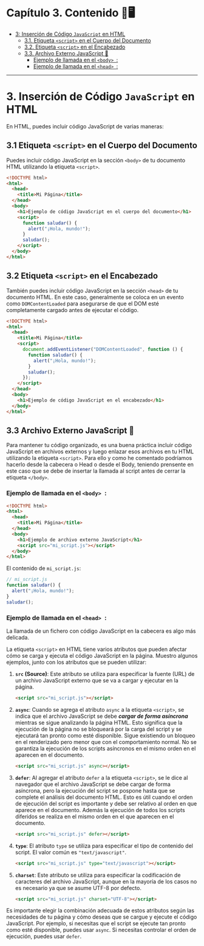 # **Capítulo 3. Contenido 📝**🖥️

- [3: Inserción de Código `JavaScript` en HTML](#3-inserci%C3%B3n-de-c%C3%B3digo-javascript-en-html)
  - [3.1. Etiqueta `<script>` en el Cuerpo del Documento](#31-etiqueta-script-en-el-cuerpo-del-documento)
  - [3.2. Etiqueta `<script>` en el Encabezado](#32-etiqueta-script-en-el-encabezado)
  - [3.3. Archivo Externo JavaScript 📏](#33-archivo-externo-javascript-)
    - [Ejemplo de llamada en el `<body> `:](#ejemplo-de-llamada-en-el-body-)
    - [Ejemplo de llamada en el `<head> `:](#ejemplo-de-llamada-en-el-head-)

---

# 3. Inserción de Código `JavaScript` en HTML

En HTML, puedes incluir código JavaScript de varias maneras:

## 3.1 Etiqueta `<script>` en el Cuerpo del Documento

Puedes incluir código JavaScript en la sección `<body>` de tu documento HTML utilizando la etiqueta `<script>`.

```html
<!DOCTYPE html>
<html>
  <head>
    <title>Mi Página</title>
  </head>
  <body>
    <h1>Ejemplo de código JavaScript en el cuerpo del documento</h1>
    <script>
      function saludar() {
        alert("¡Hola, mundo!");
      }
      saludar();
    </script>
  </body>
</html>
```

## 3.2 Etiqueta `<script>` en el Encabezado

También puedes incluir código JavaScript en la sección `<head>` de tu documento HTML. En este caso, generalmente se coloca en un evento como `DOMContentLoaded` para asegurarse de que el DOM esté completamente cargado antes de ejecutar el código.

```html
<!DOCTYPE html>
<html>
  <head>
    <title>Mi Página</title>
    <script>
      document.addEventListener("DOMContentLoaded", function () {
        function saludar() {
          alert("¡Hola, mundo!");
        }
        saludar();
      });
    </script>
  </head>
  <body>
    <h1>Ejemplo de código JavaScript en el encabezado</h1>
  </body>
</html>
```

## 3.3 Archivo Externo JavaScript 📏

Para mantener tu código organizado, es una buena práctica incluir código JavaScript en archivos externos y luego enlazar esos archivos en tu HTML utilizando la etiqueta `<script>`.
Para ello y como he comentado podríamos hacerlo desde la cabecera o Head o desde el Body, teniendo prensente en este caso que se debe de insertar la llamada al script antes de cerrar la etiqueta `</body>`.

### Ejemplo de llamada en el `<body> `:

```html
<!DOCTYPE html>
<html>
  <head>
    <title>Mi Página</title>
  </head>
  <body>
    <h1>Ejemplo de archivo externo JavaScript</h1>
    <script src="mi_script.js"></script>
  </body>
</html>
```

El contenido de `mi_script.js`:

```javascript
// mi_script.js
function saludar() {
  alert("¡Hola, mundo!");
}
saludar();
```

### Ejemplo de llamada en el `<head> `:

La llamada de un fichero con código JavaScript en la cabecera es algo más delicada.

La etiqueta `<script>` en HTML tiene varios atributos que pueden afectar cómo se carga y ejecuta el código JavaScript en la página. Muestro algunos ejemplos, junto con los atributos que se pueden utilizar:

1. **`src` (Source)**: Este atributo se utiliza para especificar la fuente (URL) de un archivo JavaScript externo que se va a cargar y ejecutar en la página.
   
   ```html
   <script src="mi_script.js"></script>
   ```

2. **`async`**: Cuando se agrega el atributo `async` a la etiqueta `<script>`, se indica que el archivo JavaScript se debe _**cargar de forma asíncrona**_ mientras se sigue analizando la página HTML. Esto significa que la ejecución de la página no se bloqueará por la carga del script y se ejecutará tan pronto como esté disponible. Sigue existiendo un bloqueo en el renderizado pero menor que con el comportamiento normal. No se garantiza la ejecución de los scripts asíncronos en el mismo orden en el aparecen en el documento.
   
   ```html
   <script src="mi_script.js" async></script>
   ```

3. **`defer`**: Al agregar el atributo `defer` a la etiqueta `<script>`, se le dice al navegador que el archivo JavaScript se debe cargar de forma asíncrona, pero la ejecución del script se pospone hasta que se complete el análisis del documento HTML. Esto es útil cuando el orden de ejecución del script es importante y debe ser relativo al orden en que aparece en el documento.
   Además la ejecución de todos los scripts diferidos se realiza en el mismo orden en el que aparecen en el documento.
   
   ```html
   <script src="mi_script.js" defer></script>
   ```

4. **`type`**: El atributo `type` se utiliza para especificar el tipo de contenido del script. El valor común es `"text/javascript"`.
   
   ```html
   <script src="mi_script.js" type="text/javascript"></script>
   ```

5. **`charset`**: Este atributo se utiliza para especificar la codificación de caracteres del archivo JavaScript, aunque en la mayoría de los casos no es necesario ya que se asume UTF-8 por defecto.
   
   ```html
   <script src="mi_script.js" charset="UTF-8"></script>
   ```

Es importante elegir la combinación adecuada de estos atributos según las necesidades de tu página y cómo deseas que se cargue y ejecute el código JavaScript. Por ejemplo, si necesitas que el script se ejecute tan pronto como esté disponible, puedes usar `async`. Si necesitas controlar el orden de ejecución, puedes usar `defer`.
